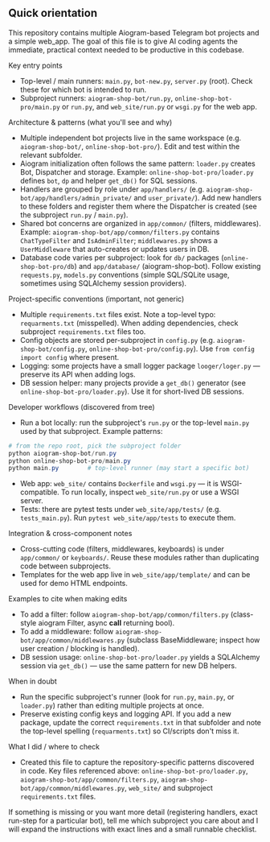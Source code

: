 ## Quick orientation

This repository contains multiple Aiogram-based Telegram bot projects and a simple web_app. The goal of this file is to give AI coding agents the immediate, practical context needed to be productive in this codebase.

Key entry points
- Top-level / main runners: `main.py`, `bot-new.py`, `server.py` (root). Check these for which bot is intended to run.
- Subproject runners: `aiogram-shop-bot/run.py`, `online-shop-bot-pro/main.py` or `run.py`, and `web_site/run.py` or `wsgi.py` for the web app.

Architecture & patterns (what you'll see and why)
- Multiple independent bot projects live in the same workspace (e.g. `aiogram-shop-bot/`, `online-shop-bot-pro/`). Edit and test within the relevant subfolder.
- Aiogram initialization often follows the same pattern: `loader.py` creates Bot, Dispatcher and storage. Example: `online-shop-bot-pro/loader.py` defines `bot`, `dp` and helper `get_db()` for SQL sessions.
- Handlers are grouped by role under `app/handlers/` (e.g. `aiogram-shop-bot/app/handlers/admin_private/` and `user_private/`). Add new handlers to these folders and register them where the Dispatcher is created (see the subproject `run.py` / `main.py`).
- Shared bot concerns are organized in `app/common/` (filters, middlewares). Example: `aiogram-shop-bot/app/common/filters.py` contains `ChatTypeFilter` and `IsAdminFilter`; `middlewares.py` shows a `UserMiddleware` that auto-creates or updates users in DB.
- Database code varies per subproject: look for `db/` packages (`online-shop-bot-pro/db`) and `app/database/` (aiogram-shop-bot). Follow existing `requests.py`, `models.py` conventions (simple SQL/SQLite usage, sometimes using SQLAlchemy session providers).

Project-specific conventions (important, not generic)
- Multiple `requirements.txt` files exist. Note a top-level typo: `requarments.txt` (misspelled). When adding dependencies, check subproject `requirements.txt` files too.
- Config objects are stored per-subproject in `config.py` (e.g. `aiogram-shop-bot/config.py`, `online-shop-bot-pro/config.py`). Use `from config import config` where present.
- Logging: some projects have a small logger package `looger/loger.py` — preserve its API when adding logs.
- DB session helper: many projects provide a `get_db()` generator (see `online-shop-bot-pro/loader.py`). Use it for short-lived DB sessions.

Developer workflows (discovered from tree)
- Run a bot locally: run the subproject's `run.py` or the top-level `main.py` used by that subproject. Example patterns:

```powershell
# from the repo root, pick the subproject folder
python aiogram-shop-bot/run.py
python online-shop-bot-pro/main.py
python main.py        # top-level runner (may start a specific bot)
```

- Web app: `web_site/` contains `Dockerfile` and `wsgi.py` — it is WSGI-compatible. To run locally, inspect `web_site/run.py` or use a WSGI server.
- Tests: there are pytest tests under `web_site/app/tests/` (e.g. `tests_main.py`). Run `pytest web_site/app/tests` to execute them.

Integration & cross-component notes
- Cross-cutting code (filters, middlewares, keyboards) is under `app/common/` or `keyboards/`. Reuse these modules rather than duplicating code between subprojects.
- Templates for the web app live in `web_site/app/template/` and can be used for demo HTML endpoints.

Examples to cite when making edits
- To add a filter: follow `aiogram-shop-bot/app/common/filters.py` (class-style aiogram Filter, async __call__ returning bool).
- To add a middleware: follow `aiogram-shop-bot/app/common/middlewares.py` (subclass BaseMiddleware; inspect how user creation / blocking is handled).
- DB session usage: `online-shop-bot-pro/loader.py` yields a SQLAlchemy session via `get_db()` — use the same pattern for new DB helpers.

When in doubt
- Run the specific subproject's runner (look for `run.py`, `main.py`, or `loader.py`) rather than editing multiple projects at once.
- Preserve existing config keys and logging API. If you add a new package, update the correct `requirements.txt` in that subfolder and note the top-level spelling (`requarments.txt`) so CI/scripts don't miss it.

What I did / where to check
- Created this file to capture the repository-specific patterns discovered in code. Key files referenced above: `online-shop-bot-pro/loader.py`, `aiogram-shop-bot/app/common/filters.py`, `aiogram-shop-bot/app/common/middlewares.py`, `web_site/` and subproject `requirements.txt` files.

If something is missing or you want more detail (registering handlers, exact run-step for a particular bot), tell me which subproject you care about and I will expand the instructions with exact lines and a small runnable checklist.
